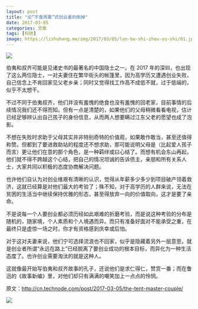 ```yaml
---
layout: post
title: "论“不食周粟”式创业者的倒掉"
date: 2017-03-05
categories: 文章
tags: [科技]
image: https://lishuhang.me/img/2017/03/05/lun-bu-shi-zhou-su-shi/01.jpg
---
```


![](http://mmbiz.qpic.cn/mmbiz_jpg/AdRKyBVLoHJkzEM6Cmg6hRfKC2HiaxeqHq5dHOsf2OsC3hC10yBAib7C5FHH5nqMibcS17JibiaDXrQcPBKAkxlzOag/0?wx_fmt=jpeg)

伯夷和叔齐可能是见诸史书的最著名的中国隐士之一。在 2017 年的深圳，也出现了这么两位隐士，一对夫妻住在繁华街头的帐篷里，因为高学历又遭遇创业失败，自己信念上不肯回家见父老乡亲；同时又觉得找工作高不成低不就，过于低端的，似乎不太想干。

不过不同于伯夷叔齐，他们并没有羞愧的绝食也没有羞愧的回老家，目前事情的后续情况我们还不得而知。但有一点是清楚的，如果他们的父母稍微看看电视，估计已经足够辨认出自己孩子的身份信息，从而两人想要瞒过江东父老的愿望也成了泡影。

不想在失败时求助于父母其实并非特别奇特的价值观，如果敢作敢当，甚至还值得称赞。但都到了要进救助站的程度还不想求助，那可能说明父母是（比起爱人孩子而言）更让他们在意的那个角色，是一种羁绊或曰心结了。而想有机会东山再起，他们就不得不跨越这个心结，把自己的情况坦诚的告诉债主，亲朋和所有关系人士，大家共同以积极的态度协商解决问题。

也许他们自认为对创业维艰有清晰的认识，觉得从年薪多少多少到项目破产领着救济，这就已经算是对他们最大的考验了；殊不知，对于高学历的人群来说，无法在贫困的生活当中继续保持优雅的形态，甚至得放弃一向的价值取向，这才是要了亲命。

不是说每一个人要创业都必须历经如此艰难的折磨考验，而是说这种考验的分布是随机的，随家境，个人素质和个人境遇而异。而只有准备好面对不能承受之重，在最终只是虚惊一场之时，你才有资格感到庆幸或后怕。

对于这对夫妻来说，他们宁可选择流浪也不回家，似乎是隐藏着另外一层意思，就是创业者所谓“永远在路上”已经脱离了要创业成功的根本目标，而异化为一种生活态度了。也许创业需要淘汰的就是这种人。

这就像最开始写伯夷和叔齐故事的孔子，还说他们是求仁得仁，赞赏一番；而在鲁迅的《故事新编》里，对他们却只有满满的嘲笑加上一点点的怜悯。

原文：http://cn.technode.com/post/2017-03-05/the-tent-master-couple/

![](https://lishuhang.me/img/2017/03/05/lun-bu-shi-zhou-su-shi/01.jpg)
